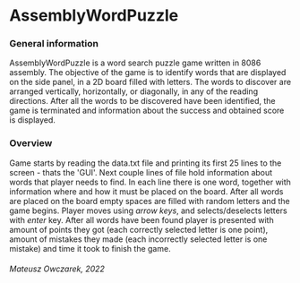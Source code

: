 # AssemblyWordPuzzle
### General information
AssemblyWordPuzzle is a word search puzzle game written in 8086 assembly. The objective of the game is to identify words that are displayed on the side panel, in a 2D board filled with letters. The words to discover are arranged vertically, horizontally, or diagonally, in any of the reading directions. After all the words to be discovered have been identified, the game is terminated and information about the success and obtained score is displayed.

### Overview
Game starts by reading the data.txt file and printing its first 25 lines to the screen - thats the 'GUI'. Next couple lines of file hold information about words that player needs to find. In each line there is one word, together with information where and how it must be placed on the board. After all words are placed on the board empty spaces are filled with random letters and the game begins. Player moves using *arrow keys*, and selects/deselects letters with *enter* key. 
After all words have been found player is presented with amount of points they got (each correctly selected letter is one point), amount of mistakes they made (each incorrectly selected letter is one mistake) and time it took to finish the game. 

###### Mateusz Owczarek, 2022

